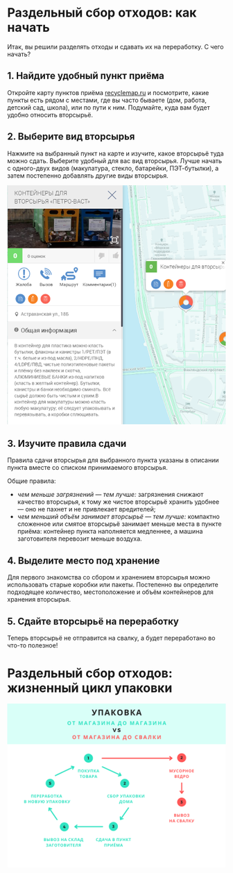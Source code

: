 # Раздельный сбор отходов: как начать
Итак, вы решили разделять отходы и сдавать их на переработку. С чего начать?
## 1. Найдите удобный пункт приёма
Откройте карту пунктов приёма [recyclemap.ru](https://recyclemap.ru) и посмотрите, какие пункты есть рядом с местами, 
где вы часто бываете (дом, работа, детский сад, школа), или по пути к ним. Подумайте, куда вам будет удобно относить вторсырьё.  
## 2. Выберите вид вторсырья
Нажмите на выбранный пункт на карте и изучите, какое вторсырьё туда можно сдать. Выберите удобный для вас вид вторсырья. Лучше начать с одного-двух видов (макулатура, стекло, батарейки, ПЭТ-бутылки), а затем постепенно добавлять другие виды вторсырья.
  
![карта пунктов приёма вторсырья с выбранным пунктом и его описанием](https://github.com/SofyaIgnateva/ozon/blob/master/recycle-instructions/images/recyclemap.png?raw=true)
## 3. Изучите правила сдачи
Правила сдачи вторсырья для выбранного пункта указаны в описании пункта вместе со списком принимаемого вторсырья.
  
Общие правила:
- *чем меньше загрязнений — тем лучше:* загрязнения снижают качество вторсырья, к тому же чистое вторсырьё хранить удобнее — оно не пахнет и не привлекает вредителей;
- *чем меньший объём занимает вторсырьё — тем лучше:* компактно сложенное или смятое вторсырьё занимает меньше места в пункте приёма: контейнер пункта наполняется медленнее, а машина заготовителя перевозит меньше воздуха.

## 4. Выделите место под хранение
Для первого знакомства со сбором и хранением вторсырья можно использовать старые коробки или пакеты. Постепенно вы определите подходящее количество, местоположение и объём контейнеров для хранения вторсырья.
## 5. Сдайте вторсырьё на переработку
Теперь вторсырьё не отправится на свалку, а будет переработано во что-то полезное!

# Раздельный сбор отходов:   жизненный цикл упаковки

![схема жизненного цикла упаковки при сдаче её на переработку и при выбрасывании](https://github.com/SofyaIgnateva/ozon/blob/master/recycle-instructions/images/garbage-recycle-vs-disposal.png?raw=true)


